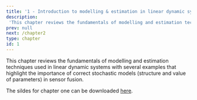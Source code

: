 ```yaml
---
title: '1 - Introduction to modelling & estimation in linear dynamic systems'
description:
 'This chapter reviews the fundamentals of modelling and estimation techniques used in linear dynamic systems with several examples that highlight the importance of correct stochastic models (structure and value of parameters) in sensor fusion. '
prev: null
next: /chapter2
type: chapter
id: 1
---
```


<exercise id="1" title="General Information">

This chapter reviews the fundamentals of modelling and estimation techniques used in linear dynamic systems with several examples that highlight the importance of correct stochastic models (structure and value of parameters) in sensor fusion. 

The sildes for chapter one can be downloaded [here](). 


</exercise>
